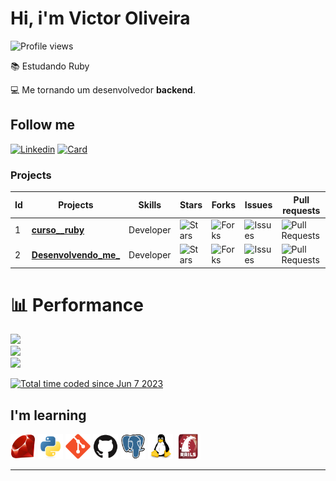 # Hi, i'm Victor Oliveira



<!--suppress ALL -->
<p alignt="left"> <img src="https://komarev.com/ghpvc/?username=Juliasil&color=yellow" alt="Profile views" /> </p>

:books: Estudando Ruby

:computer: Me tornando um desenvolvedor **backend**.

## Follow me

<div>

[![Linkedin](https://img.shields.io/badge/Victor_Oliveira-%230077B5.svg?&logo=Linkedin&logoColor=white)](https://www.linkedin.com/in/victor-oliveira-785116195/) 
[![Card](https://img.shields.io/badge/Repositório-%230077B5.svg?&logo=github&logoColor=black&color=B8B8B8)](https://github.com/victoroliveira59?tab=repositories)

<h3>Projects</h3>
<table>
    <thead>
        <tr align="center">
            <th>Id</th>
            <th>Projects</th>
            <th>Skills</th>
            <th>Stars</th>
            <th>Forks</th>
            <th>Issues</th>
            <th>Pull requests</th>
        </tr>
    </thead>
    <tbody>
	    <tr>
		<td>1</td>
            	<td><a href="https://github.com/victoroliveira59/curso__ruby"><b>curso__ruby</b></a></td>
		<td>Developer</td>
            	<td><img alt="Stars" src="https://img.shields.io/github/stars/victoroliveira59/curso__ruby" /></td>
            	<td><img alt="Forks" src="https://img.shields.io/github/forks/victoroliveira59/curso__ruby" /></td>
            	<td><img alt="Issues" src="https://img.shields.io/github/issues/victoroliveira59/curso__ruby" /></td>
            	<td><img alt="Pull Requests" src="https://img.shields.io/github/issues-pr/victoroliveira59/curso__ruby" /></td>
        </tr>
		<td>2</td>
            	<td><a href="https://github.com/victoroliveira59/Desenvolvendo_me_"><b>Desenvolvendo_me_</b></a></td>
		<td>Developer</td>
            	<td><img alt="Stars" src="https://img.shields.io/github/stars/victoroliveira59/Desenvolvendo_me_" /></td>
            	<td><img alt="Forks" src="https://img.shields.io/github/forks/victoroliveira59/Desenvolvendo_me_" /></td>
            	<td><img alt="Issues" src="https://img.shields.io/github/issues/victoroliveira59/Desenvolvendo_me_" /></td>
            	<td><img alt="Pull Requests" src="https://img.shields.io/github/issues-pr/victoroliveira59/Desenvolvendo_me_" /></td>
    </tbody>
</table>

# 📊 Performance 
![](https://github-readme-stats.vercel.app/api?username=victoroliveira59&theme=blue-green&hide_border=true&include_all_commits=true&count_private=true)<br/> 
![](https://github-readme-streak-stats.herokuapp.com/?user=victoroliveira59&theme=blue-green&hide_border=true)<br/> 
![](https://github-readme-stats.vercel.app/api/top-langs/?username=victoroliveira59&theme=blue-green&hide_border=true&include_all_commits=true&count_private=true&layout=compact) 

<a href="https://wakatime.com/@7c9ca4f0-00a0-4a46-a2d3-9cdaf1def02e"><img src="https://wakatime.com/badge/user/7c9ca4f0-00a0-4a46-a2d3-9cdaf1def02e.svg" alt="Total time coded since Jun 7 2023" /></a>

## I'm learning

<a href="https://stackshare.io/ruby" target="_blank"><img src="https://github.com/devicons/devicon/raw/master/icons/ruby/ruby-original.svg" alt="ruby" width="40" height="40" /></a>
<a href="https://stackshare.io/python" target="_blank"><img src="https://github.com/devicons/devicon/raw/master/icons/python/python-original.svg" alt="python" width="40" height="40" /></a> 
<a href="https://stackshare.io/git" target="_blank"><img src="https://github.com/devicons/devicon/raw/master/icons/git/git-original.svg" alt="git" width="40" height="40" /></a> 
<a href="https://stackshare.io/github" target="_blank"><img src="https://github.com/devicons/devicon/raw/master/icons/github/github-original.svg" alt="github" width="40" height="40" /></a> 
<a href="https://stackshare.io/postgresql" target="_blank"><img src="https://github.com/devicons/devicon/raw/master/icons/postgresql/postgresql-original.svg" alt="postgresql" width="40" height="40" /></a> 
<a href="https://stackshare.io/linux" target="_blank"><img src="https://github.com/devicons/devicon/raw/master/icons/linux/linux-original.svg" alt="linux" width="40" height="40" /></a> 
<a href="https://stackshare.io/rails" target="_blank"><img src="https://github.com/devicons/devicon/raw/master/icons/rails/rails-original-wordmark.svg" alt="rails" width="40" height="40" /></a>


</p>
<hr>
</div>
